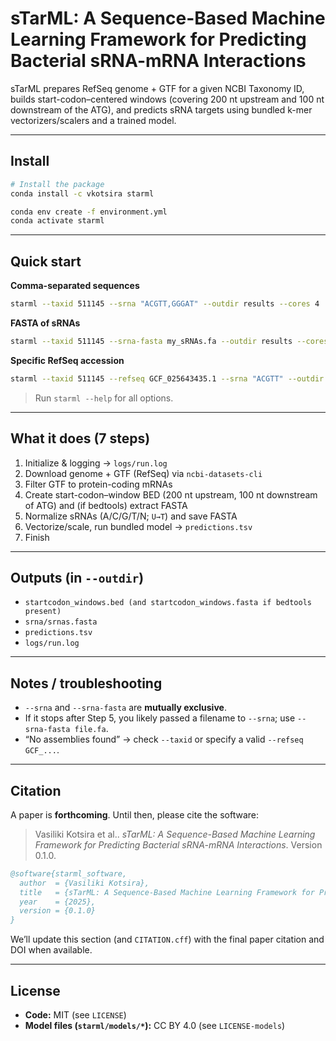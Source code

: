 # sTarML: A Sequence-Based Machine Learning Framework for Predicting Bacterial sRNA-mRNA Interactions

sTarML prepares RefSeq genome + GTF for a given NCBI Taxonomy ID, builds start-codon–centered windows (covering 200 nt upstream and 100 nt downstream of the ATG), and predicts sRNA targets using bundled k-mer vectorizers/scalers and a trained model.


---

## Install

```bash
# Install the package
conda install -c vkotsira starml

conda env create -f environment.yml
conda activate starml
```

---

## Quick start

**Comma-separated sequences**
```bash
starml --taxid 511145 --srna "ACGTT,GGGAT" --outdir results --cores 4
```

**FASTA of sRNAs**
```bash
starml --taxid 511145 --srna-fasta my_sRNAs.fa --outdir results --cores 8
```

**Specific RefSeq accession**
```bash
starml --taxid 511145 --refseq GCF_025643435.1 --srna "ACGTT" --outdir results
```

> Run `starml --help` for all options.

---

## What it does (7 steps)

1. Initialize & logging → `logs/run.log`  
2. Download genome + GTF (RefSeq) via `ncbi-datasets-cli`  
3. Filter GTF to protein-coding mRNAs  
4. Create start-codon–window BED (200 nt upstream, 100 nt downstream of ATG) and (if bedtools) extract FASTA  
5. Normalize sRNAs (A/C/G/T/N; `U→T`) and save FASTA  
6. Vectorize/scale, run bundled model → `predictions.tsv`  
7. Finish

---

## Outputs (in `--outdir`)

- `startcodon_windows.bed (and startcodon_windows.fasta if bedtools present)`
- `srna/srnas.fasta`  
- `predictions.tsv`  
- `logs/run.log`

---

## Notes / troubleshooting

- `--srna` and `--srna-fasta` are **mutually exclusive**.  
- If it stops after Step 5, you likely passed a filename to `--srna`; use `--srna-fasta file.fa`.  
- “No assemblies found” → check `--taxid` or specify a valid `--refseq GCF_...`.

---

## Citation

A paper is **forthcoming**. Until then, please cite the software:

> Vasiliki Kotsira et al.. *sTarML: A Sequence-Based Machine Learning Framework for Predicting Bacterial sRNA-mRNA Interactions*. Version 0.1.0.

```bibtex
@software{starml_software,
  author  = {Vasiliki Kotsira},
  title   = {sTarML: A Sequence-Based Machine Learning Framework for Predicting Bacterial sRNA-mRNA Interactions},
  year    = {2025},
  version = {0.1.0}
}
```

We’ll update this section (and `CITATION.cff`) with the final paper citation and DOI when available.

---

## License

- **Code:** MIT (see `LICENSE`)  
- **Model files (`starml/models/*`):** CC BY 4.0 (see `LICENSE-models`)
